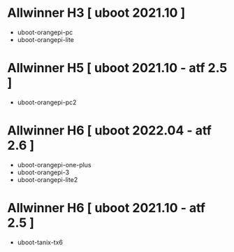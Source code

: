 # Allwinner H3 [ uboot 2021.10 ]
 - uboot-orangepi-pc
 - uboot-orangepi-lite

# Allwinner H5 [ uboot 2021.10 - atf 2.5 ]
 - uboot-orangepi-pc2

# Allwinner H6 [ uboot 2022.04 - atf 2.6 ]
 - uboot-orangepi-one-plus
 - uboot-orangepi-3
 - uboot-orangepi-lite2

# Allwinner H6 [ uboot 2021.10 - atf 2.5 ]
 - uboot-tanix-tx6
